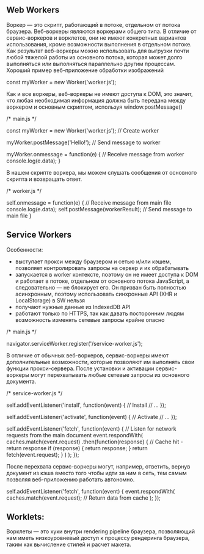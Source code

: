 ## Web Workers

Воркер — это скрипт, работающий в потоке, отдельном от потока браузера. Веб-воркеры являются воркерами общего типа. В отличие от сервис-воркеров и ворклетов, они не имеют конкретных вариантов использования, кроме возможности выполнения в отдельном потоке. Как результат веб-воркеры можно использовать для выгрузки почти любой тяжелой работы из основного потока, которая может долго выполняться или выполняться параллельно другим процессам. Хороший пример веб-приложение обработки изображений

const myWorker = new Worker('worker.js');

Как и все воркеры, веб-воркеры не имеют доступа к DOM, это значит, что любая необходимая информация должна быть передана между воркером и основным скриптом, используя window.postMessage()

/* main.js */

const myWorker = new Worker('worker.js'); // Create worker

myWorker.postMessage('Hello!'); // Send message to worker

myWorker.onmessage = function(e) { // Receive message from worker
  console.log(e.data);
}

В нашем скрипте воркера, мы можем слушать сообщения от основного скрипта и возвращать ответ.

/* worker.js */

self.onmessage = function(e) { // Receive message from main file
  console.log(e.data);
  self.postMessage(workerResult); // Send message to main file
}

## Service Workers

Особенности:
- выступает прокси между браузером и сетью и/или кэшем, позволяет контролировать запросы на сервер и их обрабатывать
- запускается в worker контексте, поэтому он не имеет доступа к DOM и работает в потоке, отдельном от основного потока JavaScript, а следовательно — не блокирует его. Он призван быть полностью асинхронным, поэтому использовать синхронные API (XHR и LocalStorage) в SW нельзя
- получают нужные данные из IndexedDB API
- работают только по HTTPS, так как давать посторонним людям возможность изменять сетевые запросы крайне опасно

/* main.js */

navigator.serviceWorker.register('/service-worker.js');

В отличие от обычных веб-воркеров, сервис-воркеры имеют дополнительные возможности, которые позволяют им выполнять свои функции прокси-сервера. После установки и активации сервис-воркеры могут перехватывать любые сетевые запросы из основного документа.

/* service-worker.js */

self.addEventListener('install', function(event) { // Install 
    // ...
});

self.addEventListener('activate', function(event) { // Activate 
    // ...
});

self.addEventListener('fetch', function(event) { // Listen for network requests from the main document
  event.respondWith(
    caches.match(event.request)
      .then(function(response) {
        // Cache hit - return response
        if (response) {
          return response;
        }
        return fetch(event.request);
      }
    )
  );
});

После перехвата сервис-воркеры могут, например, ответить, вернув документ из кэша вместо того чтобы идти за ним в сеть, тем самым позволяя веб-приложению работать автономно.

self.addEventListener('fetch', function(event) {
    event.respondWith(
        caches.match(event.request); // Return data from cache
    );
});

## Worklets:

Ворклеты — это хуки внутри rendering pipeline браузера, позволяющий нам иметь низкоуровневый доступ к процессу рендеринга браузера, таким как вычисление стилей и расчет макета.

